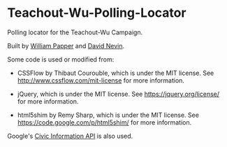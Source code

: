 Teachout-Wu-Polling-Locator
===========================

Polling locator for the Teachout-Wu Campaign.

Built by [William Papper](http://papper.me/) and [David Nevin](http://dnevin.com/).

Some code is used or modified from:

* CSSFlow by Thibaut Courouble, which is under the MIT license. See http://www.cssflow.com/mit-license for more information.

* jQuery, which is under the MIT license. See https://jquery.org/license/ for more information.

* html5shim by Remy Sharp, which is under the MIT license. See https://code.google.com/p/html5shim/ for more information.

Google's [Civic Information API](https://developers.google.com/civic-information/) is also used.
